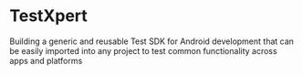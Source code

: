 # TestXpert
Building a generic and reusable Test SDK for Android development that can be easily imported into any project to test common functionality across apps and platforms
